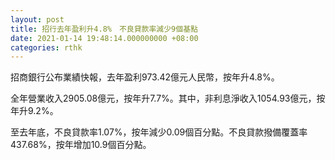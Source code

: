 ```yaml
---
layout: post
title: 招行去年盈利升4.8%　不良貸款率減少9個基點
date: 2021-01-14 19:48:14.000000000 +08:00
categories: rthk
---
```


招商銀行公布業績快報，去年盈利973.42億元人民幣，按年升4.8%。

全年營業收入2905.08億元，按年升7.7%。其中，非利息淨收入1054.93億元，按年升9.2%。

至去年底，不良貸款率1.07%，按年減少0.09個百分點。不良貸款撥備覆蓋率437.68%，按年增加10.9個百分點。
